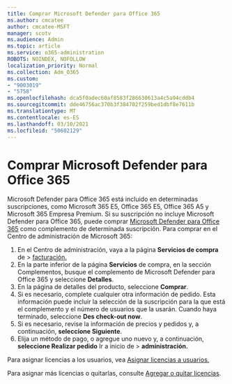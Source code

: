 ```yaml
---
title: Comprar Microsoft Defender para Office 365
ms.author: cmcatee
author: cmcatee-MSFT
manager: scotv
ms.audience: Admin
ms.topic: article
ms.service: o365-administration
ROBOTS: NOINDEX, NOFOLLOW
localization_priority: Normal
ms.collection: Adm_O365
ms.custom:
- "9003019"
- "5758"
ms.openlocfilehash: dca5f0adec60af8583f286630613a4c5a94cddb4
ms.sourcegitcommit: dde46756ac370b3f384702f259bed1dbf8e7611b
ms.translationtype: MT
ms.contentlocale: es-ES
ms.lasthandoff: 03/10/2021
ms.locfileid: "50602129"
---
```

# <a name="purchase-microsoft-defender-for-office-365"></a>Comprar Microsoft Defender para Office 365

Microsoft Defender para Office 365 está incluido en determinadas suscripciones, como Microsoft 365 E5, Office 365 E5, Office 365 A5 y Microsoft 365 Empresa Premium. Si su suscripción no incluye Microsoft Defender para Office 365, puede comprar [Microsoft Defender para Office 365](https:/www.microsoft.com/microsoft-365/exchange/advance-threat-protection?market=um#office-ProductsCompare-785zwzq) como complemento de determinada suscripción. Para comprar en el Centro de administración de Microsoft 365:

1. En el Centro de administración, vaya a la página **Servicios de compra** de  >  [facturación.](https://go.microsoft.com/fwlink/p/?linkid=868433)
2. En la parte inferior de la  página **Servicios** de compra, en la sección Complementos, busque el complemento de Microsoft Defender para Office 365 y seleccione **Detalles**.
3. En la página de detalles del producto, seleccione **Comprar**.
4. Si es necesario, complete cualquier otra información de pedido. Esta información puede incluir la selección de la suscripción para la que está el complemento y el número de usuarios que la usarán. Cuando haya terminado, seleccione **Des check-out now**.
5. Si es necesario, revise la información de precios y pedidos y, a continuación, **seleccione Siguiente**.
6. Elija un método de pago, o agregue uno nuevo y, a continuación, **seleccione Realizar pedido** Ir a inicio de  >  **administración.**

Para asignar licencias a los usuarios, vea [Asignar licencias a usuarios.](https://docs.microsoft.com/microsoft-365/admin/manage/assign-licenses-to-users?view=o365-worldwide)

Para asignar más licencias o quitarlas, consulte [Agregar o quitar licencias](https://docs.microsoft.com/microsoft-365/commerce/licenses/buy-licenses#buy-or-remove-licenses-for-your-business-subscription).